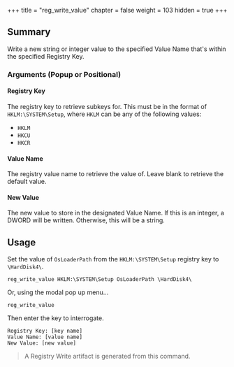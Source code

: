 +++
title = "reg_write_value"
chapter = false
weight = 103
hidden = true
+++

## Summary
Write a new string or integer value to the specified Value Name that's within the specified Registry Key.

### Arguments (Popup or Positional)

#### Registry Key
The registry key to retrieve subkeys for. This  must be in the format of `HKLM:\SYSTEM\Setup`, where `HKLM` can be any of the following values:

- `HKLM`
- `HKCU`
- `HKCR`

#### Value Name
The registry value name to retrieve the value of. Leave blank to retrieve the default value.

#### New Value
The new value to store in the designated Value Name. If this is an integer, a DWORD will be written. Otherwise, this will be a string.

## Usage
Set the value of `OsLoaderPath` from the `HKLM:\SYSTEM\Setup` registry key to `\HardDisk4\`.
```
reg_write_value HKLM:\SYSTEM\Setup OsLoaderPath \HardDisk4\
```

Or, using the modal pop up menu...
```
reg_write_value
```
Then enter the key to interrogate.
```
Registry Key: [key name]
Value Name: [value name]
New Value: [new value]
```

>A Registry Write artifact is generated from this command.